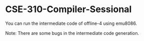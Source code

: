 # CSE-310-Compiler-Sessional

You can run the intermediate code of offline-4 using emu8086.

Note: There are some bugs in the intermediate code generation.
